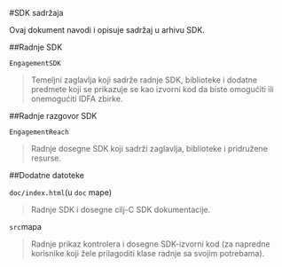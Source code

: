 <properties
    pageTitle="Azure Mobile radnje iOS SDK sadržaja"
    description="Najnovija ažuriranja i postupke za iOS SDK za Azure Mobile radnje"
    services="mobile-engagement"
    documentationCenter="mobile"
    authors="MehrdadMzfr"
    manager="dwrede"
    editor="" />

<tags
    ms.service="mobile-engagement"
    ms.workload="mobile"
    ms.tgt_pltfrm="mobile-ios"
    ms.devlang="objective-c"
    ms.topic="article"
    ms.date="08/19/2016"
    ms.author="piyushjo" />

#<a name="sdk-content"></a>SDK sadržaja

Ovaj dokument navodi i opisuje sadržaj u arhivu SDK.

##<a name="engagement-sdk"></a>Radnje SDK

`EngagementSDK`

> Temeljni zaglavlja koji sadrže radnje SDK, biblioteke i dodatne predmete koji se prikazuje se kao izvorni kod da biste omogućiti ili onemogućiti IDFA zbirke.

##<a name="engagement-reach-sdk"></a>Radnje razgovor SDK

`EngagementReach`

> Radnje dosegne SDK koji sadrži zaglavlja, biblioteke i pridružene resurse.

##<a name="additional-files"></a>Dodatne datoteke

`doc/index.html`(u `doc` mape)

> Radnje SDK i dosegne cilj-C SDK dokumentacije.

`src`mapa

> Radnje prikaz kontrolera i dosegne SDK-izvorni kod (za napredne korisnike koji žele prilagoditi klase radnje sa svojim potrebama).
